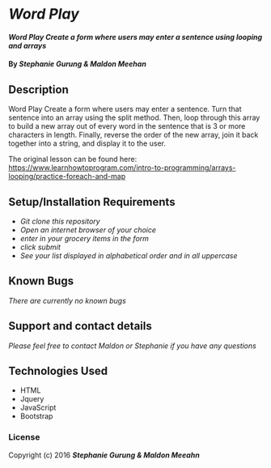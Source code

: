# _Word Play_

#### _Word Play Create a form where users may enter a sentence using looping and arrays_

#### By _**Stephanie Gurung & Maldon Meehan**_

## Description

Word Play
Create a form where users may enter a sentence.
Turn that sentence into an array using the split method.
Then, loop through this array to build a new array out of every word in the sentence that is 3 or more characters in length.
Finally, reverse the order of the new array, join it back together into a string, and display it to the user.

The original lesson can be found here:
https://www.learnhowtoprogram.com/intro-to-programming/arrays-looping/practice-foreach-and-map

## Setup/Installation Requirements
* _Git clone this repository_
* _Open an internet browser of your choice_
* _enter in your grocery items in the form_
* _click submit_
* _See your list displayed in alphabetical order and in all uppercase_

## Known Bugs

_There are currently no known bugs_

## Support and contact details

_Please feel free to contact Maldon or Stephanie if you have any questions_

## Technologies Used

* HTML
* Jquery
* JavaScript
* Bootstrap

### License

Copyright (c) 2016 **_Stephanie Gurung & Maldon Meeahn_**
